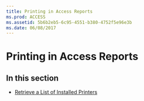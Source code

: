 ```yaml
---
title: Printing in Access Reports
ms.prod: ACCESS
ms.assetid: 5b6b2eb5-6c95-4551-b380-4752f5e96e3b
ms.date: 06/08/2017
---
```



# Printing in Access Reports

## In this section


- [Retrieve a List of Installed Printers](retrieve-a-list-of-installed-printers.md)
    

